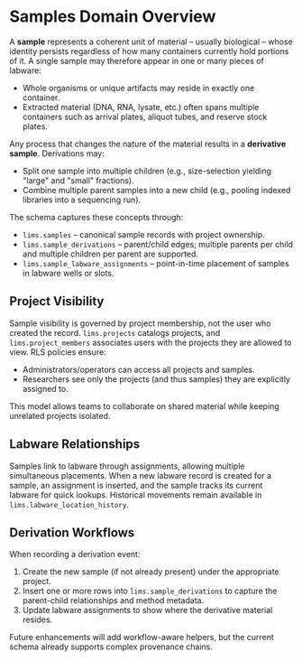 # Samples Domain Overview

A **sample** represents a coherent unit of material – usually biological – whose identity persists regardless of how many containers currently hold portions of it. A single sample may therefore appear in one or many pieces of labware:

- Whole organisms or unique artifacts may reside in exactly one container.
- Extracted material (DNA, RNA, lysate, etc.) often spans multiple containers such as arrival plates, aliquot tubes, and reserve stock plates.

Any process that changes the nature of the material results in a **derivative sample**. Derivations may:

- Split one sample into multiple children (e.g., size-selection yielding "large" and "small" fractions).
- Combine multiple parent samples into a new child (e.g., pooling indexed libraries into a sequencing run).

The schema captures these concepts through:

- `lims.samples` – canonical sample records with project ownership.
- `lims.sample_derivations` – parent/child edges; multiple parents per child and multiple children per parent are supported.
- `lims.sample_labware_assignments` – point-in-time placement of samples in labware wells or slots.

## Project Visibility

Sample visibility is governed by project membership, not the user who created the record. `lims.projects` catalogs projects, and `lims.project_members` associates users with the projects they are allowed to view. RLS policies ensure:

- Administrators/operators can access all projects and samples.
- Researchers see only the projects (and thus samples) they are explicitly assigned to.

This model allows teams to collaborate on shared material while keeping unrelated projects isolated.

## Labware Relationships

Samples link to labware through assignments, allowing multiple simultaneous placements. When a new labware record is created for a sample, an assignment is inserted, and the sample tracks its current labware for quick lookups. Historical movements remain available in `lims.labware_location_history`.

## Derivation Workflows

When recording a derivation event:

1. Create the new sample (if not already present) under the appropriate project.
2. Insert one or more rows into `lims.sample_derivations` to capture the parent-child relationships and method metadata.
3. Update labware assignments to show where the derivative material resides.

Future enhancements will add workflow-aware helpers, but the current schema already supports complex provenance chains.
